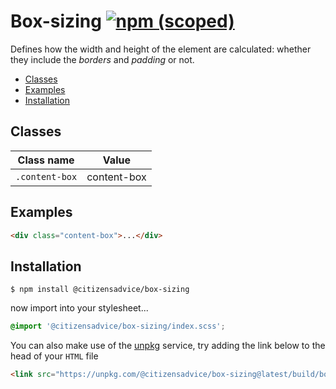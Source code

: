 # Box-sizing [![npm (scoped)](https://img.shields.io/npm/v/@citizensadvice/box-sizing.svg)](https://www.npmjs.com/package/@citizensadvice/box-sizing)

Defines how the width and height of the element are calculated: whether they include the _borders_ and _padding_ or not.

- [Classes](#classes)
- [Examples](#examples)
- [Installation](#installation)

## Classes

| Class name     | Value       |
| -------------- | ----------- |
| `.content-box` | content-box |

## Examples

```html
<div class="content-box">...</div>
```

## Installation

```shell
$ npm install @citizensadvice/box-sizing
```

now import into your stylesheet...

```scss
@import '@citizensadvice/box-sizing/index.scss';
```

You can also make use of the [unpkg](https://unpkg.com) service, try adding the link below to the head of your `HTML` file

```html
<link src="https://unpkg.com/@citizensadvice/box-sizing@latest/build/box-sizing.css" />
```
